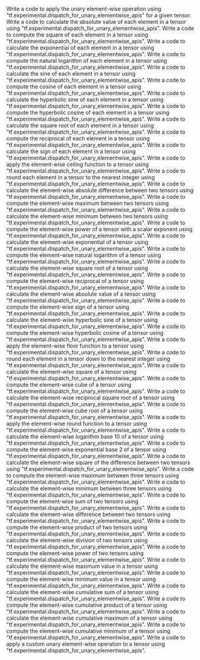 Write a code to apply the unary element-wise operation using "tf.experimental.dispatch_for_unary_elementwise_apis" for a given tensor.
Write a code to calculate the absolute value of each element in a tensor using "tf.experimental.dispatch_for_unary_elementwise_apis".
Write a code to compute the square of each element in a tensor using "tf.experimental.dispatch_for_unary_elementwise_apis".
Write a code to calculate the exponential of each element in a tensor using "tf.experimental.dispatch_for_unary_elementwise_apis".
Write a code to compute the natural logarithm of each element in a tensor using "tf.experimental.dispatch_for_unary_elementwise_apis".
Write a code to calculate the sine of each element in a tensor using "tf.experimental.dispatch_for_unary_elementwise_apis".
Write a code to compute the cosine of each element in a tensor using "tf.experimental.dispatch_for_unary_elementwise_apis".
Write a code to calculate the hyperbolic sine of each element in a tensor using "tf.experimental.dispatch_for_unary_elementwise_apis".
Write a code to compute the hyperbolic cosine of each element in a tensor using "tf.experimental.dispatch_for_unary_elementwise_apis".
Write a code to calculate the square root of each element in a tensor using "tf.experimental.dispatch_for_unary_elementwise_apis".
Write a code to compute the reciprocal of each element in a tensor using "tf.experimental.dispatch_for_unary_elementwise_apis".
Write a code to calculate the sign of each element in a tensor using "tf.experimental.dispatch_for_unary_elementwise_apis".
Write a code to apply the element-wise ceiling function to a tensor using "tf.experimental.dispatch_for_unary_elementwise_apis".
Write a code to round each element in a tensor to the nearest integer using "tf.experimental.dispatch_for_unary_elementwise_apis".
Write a code to calculate the element-wise absolute difference between two tensors using "tf.experimental.dispatch_for_unary_elementwise_apis".
Write a code to compute the element-wise maximum between two tensors using "tf.experimental.dispatch_for_unary_elementwise_apis".
Write a code to calculate the element-wise minimum between two tensors using "tf.experimental.dispatch_for_unary_elementwise_apis".
Write a code to compute the element-wise power of a tensor with a scalar exponent using "tf.experimental.dispatch_for_unary_elementwise_apis".
Write a code to calculate the element-wise exponential of a tensor using "tf.experimental.dispatch_for_unary_elementwise_apis".
Write a code to compute the element-wise natural logarithm of a tensor using "tf.experimental.dispatch_for_unary_elementwise_apis".
Write a code to calculate the element-wise square root of a tensor using "tf.experimental.dispatch_for_unary_elementwise_apis".
Write a code to compute the element-wise reciprocal of a tensor using "tf.experimental.dispatch_for_unary_elementwise_apis".
Write a code to calculate the element-wise absolute value of a tensor using "tf.experimental.dispatch_for_unary_elementwise_apis".
Write a code to compute the element-wise sign of a tensor using "tf.experimental.dispatch_for_unary_elementwise_apis".
Write a code to calculate the element-wise hyperbolic sine of a tensor using "tf.experimental.dispatch_for_unary_elementwise_apis".
Write a code to compute the element-wise hyperbolic cosine of a tensor using "tf.experimental.dispatch_for_unary_elementwise_apis".
Write a code to apply the element-wise floor function to a tensor using "tf.experimental.dispatch_for_unary_elementwise_apis".
Write a code to round each element in a tensor down to the nearest integer using "tf.experimental.dispatch_for_unary_elementwise_apis".
Write a code to calculate the element-wise square of a tensor using "tf.experimental.dispatch_for_unary_elementwise_apis".
Write a code to compute the element-wise cube of a tensor using "tf.experimental.dispatch_for_unary_elementwise_apis".
Write a code to calculate the element-wise reciprocal square root of a tensor using "tf.experimental.dispatch_for_unary_elementwise_apis".
Write a code to compute the element-wise cube root of a tensor using "tf.experimental.dispatch_for_unary_elementwise_apis".
Write a code to apply the element-wise round function to a tensor using "tf.experimental.dispatch_for_unary_elementwise_apis".
Write a code to calculate the element-wise logarithm base 10 of a tensor using "tf.experimental.dispatch_for_unary_elementwise_apis".
Write a code to compute the element-wise exponential base 2 of a tensor using "tf.experimental.dispatch_for_unary_elementwise_apis".
Write a code to calculate the element-wise square of the difference between two tensors using "tf.experimental.dispatch_for_unary_elementwise_apis".
Write a code to compute the element-wise maximum between three tensors using "tf.experimental.dispatch_for_unary_elementwise_apis".
Write a code to calculate the element-wise minimum between three tensors using "tf.experimental.dispatch_for_unary_elementwise_apis".
Write a code to compute the element-wise sum of two tensors using "tf.experimental.dispatch_for_unary_elementwise_apis".
Write a code to calculate the element-wise difference between two tensors using "tf.experimental.dispatch_for_unary_elementwise_apis".
Write a code to compute the element-wise product of two tensors using "tf.experimental.dispatch_for_unary_elementwise_apis".
Write a code to calculate the element-wise division of two tensors using "tf.experimental.dispatch_for_unary_elementwise_apis".
Write a code to compute the element-wise power of two tensors using "tf.experimental.dispatch_for_unary_elementwise_apis".
Write a code to calculate the element-wise maximum value in a tensor using "tf.experimental.dispatch_for_unary_elementwise_apis".
Write a code to compute the element-wise minimum value in a tensor using "tf.experimental.dispatch_for_unary_elementwise_apis".
Write a code to calculate the element-wise cumulative sum of a tensor using "tf.experimental.dispatch_for_unary_elementwise_apis".
Write a code to compute the element-wise cumulative product of a tensor using "tf.experimental.dispatch_for_unary_elementwise_apis".
Write a code to calculate the element-wise cumulative maximum of a tensor using "tf.experimental.dispatch_for_unary_elementwise_apis".
Write a code to compute the element-wise cumulative minimum of a tensor using "tf.experimental.dispatch_for_unary_elementwise_apis".
Write a code to apply a custom unary element-wise operation to a tensor using "tf.experimental.dispatch_for_unary_elementwise_apis".